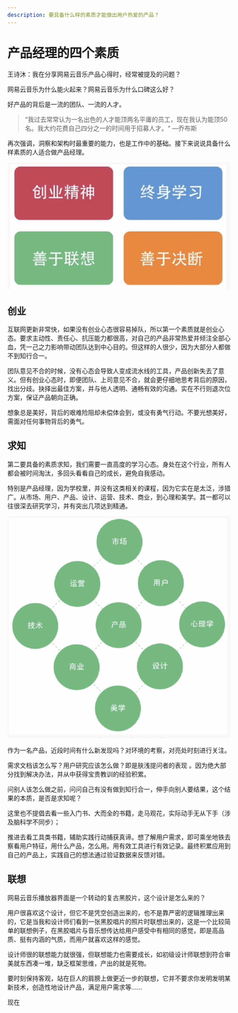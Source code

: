 ```yaml
---
description: 要具备什么样的素质才能做出用户热爱的产品？
---
```


# 产品经理的四个素质

 王诗沐：我在分享网易云音乐产品心得时，经常被提及的问题？

 网易云音乐为什么能火起来？网易云音乐为什么口碑这么好？

 好产品的背后是一流的团队、一流的人才。

> “我过去常常认为一名出色的人才能顶两名平庸的员工，现在我认为能顶50名。我大约花费自己四分之一的时间用于招募人才。“   —乔布斯

 再次强调，洞察和架构时最重要的能力，也是工作中的基础。接下来说说具备什么样素质的人适合做产品经理。

![&#x4EA7;&#x54C1;&#x7ECF;&#x7406;&#x7684;&#x56DB;&#x4E2A;&#x7D20;&#x8D28;](../.gitbook/assets/image.png)

## 创业

 互联网更新非常快，如果没有创业心态很容易掉队，所以第一个素质就是创业心态。要求主动性、责任心、抗压能力都很高，对自己的产品非常热爱并倾注全部心血，凭一己之力影响带动团队达到中心目的。但这样的人很少，因为大部分人都做不到知行合一。

 团队意见不合的时候，没有心态会导致人变成流水线的工具，产品创新失去了意义。但有创业心态时，即便团队、上司意见不合，就会更仔细地思考背后的原因，找出分歧。抉择出最佳方案，并与他人透明、通畅有效的沟通。实在不行则退次位方案，保证产品朝向正确。

 想象总是美好，背后的艰难险阻却未偿体会到，或没有勇气行动。不要光想美好，需面对任何事物背后的勇气。

## 求知

 第二要具备的素质求知，我们需要一直高度的学习心态。身处在这个行业，所有人都会被时间淘汰，多回头看看自己的成长，避免自我感动。

 特别是产品经理，因为学校里，并没有这类相关的课程，因为它实在是太泛，涉猎广。从市场、用户、产品、设计、运营、技术、商业，到心理和美学。其一都可以往很深去研究学习，并有突出几项达到精通。

![&#x4EA7;&#x54C1;&#x7ECF;&#x7406;&#x77E5;&#x8BC6;&#x77E9;&#x9635;&#x56FE;](../.gitbook/assets/image%20%281%29.png)

 作为一名产品，近段时间有什么新发现吗？对环境的考察，对亮处时刻进行关注。

 需求文档该怎么写？用户研究应该怎么做？即是肤浅提问者的表现 。因为绝大部分找到解决办法，并从中获得宝贵教训的经验积累。

 问别人该怎么做之前，问问自己有没有做到知行合一，伸手向别人要结果，这个结果的本质，是否是求知呢？

 这里也不提倡去看一些入门书、大而全的书籍，走马观花，实际动手无从下手（涉及脑科学不同步）；

 推进去看工具类书籍，辅助实践行动捕获真谛。想了解用户需求，即可乘坐地铁去察看用户特征，用什么产品，怎么用。用有效工具进行有效记录。最终积累应用到自己的产品上，实践自己的想法通过验证数据来反馈对错。

## 联想

 网易云音乐播放器界面是一个转动的复古黑胶片，这个设计是怎么来的？

 用户很喜欢这个设计，但它不是凭空创造出来的，也不是靠严密的逻辑推理出来的，它是当我和设计师们看到一张黑胶唱片的照片时联想出来的，这是一个比较简单的联想例子，在黑胶唱片与音乐想传达给用户感受中有相同的感觉，即是高品质、挺有内涵的气质，而用户就喜欢这样的感觉。

  设计师很的联想能力就很强，但联想能力也需要成长，如初级设计师联想到符合审美就东西凑一堆，缺乏框架思维，产出的就是死物。

 要时刻保持客观，站在巨人的肩膀上做更近一步的联想，它并不要求你发明发明某新技术，创造性地设计产品，满足用户需求等……

现在


